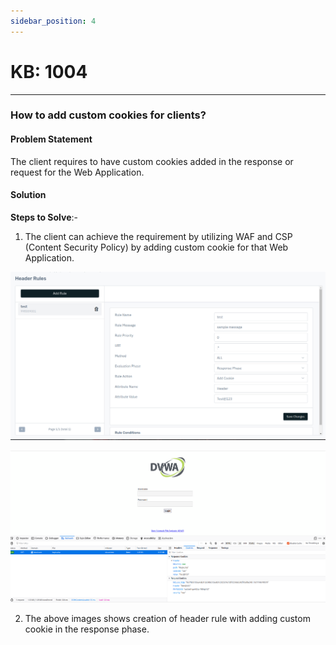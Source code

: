 ```yaml
---
sidebar_position: 4
---
```


# KB: 1004

-------

### **How to add custom cookies for clients?**

#### **Problem Statement**

The client requires to have custom cookies added in the response or request for the Web Application.

#### **Solution**

**Steps to Solve**:-

1. The client can achieve the requirement by utilizing WAF and CSP (Content Security Policy) by adding custom cookie for that Web Application.

![kb-1004](/img/waf/v8/kb/kb_1004_header_rule.png)

![kb-1004](/img/waf/v7/kb/browser_kb_1004_2.png)

2. The above images shows creation of header rule with adding custom cookie in the response phase.
